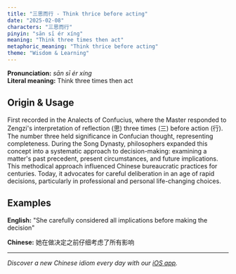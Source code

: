 ```yaml
---
title: "三思而行 - Think thrice before acting"
date: "2025-02-08"
characters: "三思而行"
pinyin: "sān sī ér xíng"
meaning: "Think three times then act"
metaphoric_meaning: "Think thrice before acting"
theme: "Wisdom & Learning"
---
```


**Pronunciation:** *sān sī ér xíng*  
**Literal meaning:** Think three times then act

## Origin & Usage

First recorded in the Analects of Confucius, where the Master responded to Zengzi's interpretation of reflection (思) three times (三) before action (行). The number three held significance in Confucian thought, representing completeness. During the Song Dynasty, philosophers expanded this concept into a systematic approach to decision-making: examining a matter's past precedent, present circumstances, and future implications. This methodical approach influenced Chinese bureaucratic practices for centuries. Today, it advocates for careful deliberation in an age of rapid decisions, particularly in professional and personal life-changing choices.

## Examples

**English:** "She carefully considered all implications before making the decision"

**Chinese:** 她在做决定之前仔细考虑了所有影响

---

*Discover a new Chinese idiom every day with our [iOS app](https://apps.apple.com/us/app/daily-chinese-idioms/id6670238264).*
